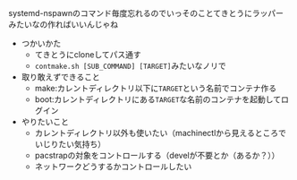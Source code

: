 systemd-nspawnのコマンド毎度忘れるのでいっそのことてきとうにラッパーみたいなの作ればいいんじゃね

- つかいかた
	- てきとうにcloneしてパス通す
	- `contmake.sh [SUB_COMMAND] [TARGET]`みたいなノリで
- 取り敢えずできること
	- make:カレントディレクトリ以下に`TARGET`という名前でコンテナ作る
	- boot:カレントディレクトリにある`TARGET`な名前のコンテナを起動してログイン
- やりたいこと
	- カレントディレクトリ以外も使いたい（machinectlから見えるところでいじりたい気持ち）
	- pacstrapの対象をコントロールする（develが不要とか（あるか？））
	- ネットワークどうするかコントロールしたい